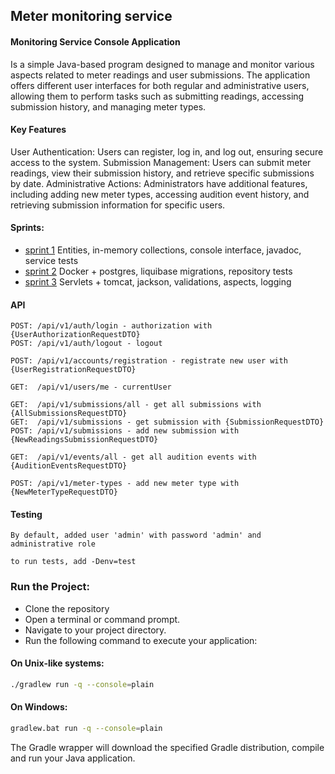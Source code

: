 ## Meter monitoring service

#### Monitoring Service Console Application
Is a simple Java-based program designed to manage and monitor various aspects related to meter readings and user submissions. The application offers different user interfaces for both regular and administrative users, allowing them to perform tasks such as submitting readings, accessing submission history, and managing meter types.

#### Key Features
User Authentication: Users can register, log in, and log out, ensuring secure access to the
system. Submission Management: Users can submit meter readings, view their submission history,
and retrieve specific submissions by date. Administrative Actions: Administrators have additional features,
including adding new meter types, accessing audition event history, and retrieving submission information for
specific users.

#### Sprints:
- <a href ="https://github.com/Muryginds/ylab-01.2024/pull/3"> sprint 1</a> Entities, in-memory collections, console interface, javadoc, service tests
- <a href ="https://github.com/Muryginds/ylab-01.2024/pull/4"> sprint 2</a> Docker + postgres, liquibase migrations, repository tests
- <a href ="https://github.com/Muryginds/ylab-01.2024/pull/5"> sprint 3</a> Servlets + tomcat, jackson, validations, aspects, logging

#### API
```
POST: /api/v1/auth/login - authorization with {UserAuthorizationRequestDTO}
POST: /api/v1/auth/logout - logout

POST: /api/v1/accounts/registration - registrate new user with {UserRegistrationRequestDTO}

GET:  /api/v1/users/me - currentUser

GET:  /api/v1/submissions/all - get all submissions with {AllSubmissionsRequestDTO}
GET:  /api/v1/submissions - get submission with {SubmissionRequestDTO}
POST: /api/v1/submissions - add new submission with {NewReadingsSubmissionRequestDTO}

GET:  /api/v1/events/all - get all audition events with {AuditionEventsRequestDTO}

POST: /api/v1/meter-types - add new meter type with {NewMeterTypeRequestDTO}
```

#### Testing
    By default, added user 'admin' with password 'admin' and administrative role

    to run tests, add -Denv=test

### Run the Project:

- Clone the repository
- Open a terminal or command prompt.
- Navigate to your project directory.
- Run the following command to execute your application:

#### On Unix-like systems:

```bash
./gradlew run -q --console=plain
```
#### On Windows:

```bash
gradlew.bat run -q --console=plain
```
The Gradle wrapper will download the specified Gradle distribution, compile and run your Java application.
